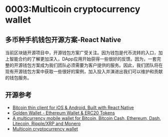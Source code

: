 # 0003:Multicoin cryptocurrency wallet

## 多币种手机钱包开源方案-React Native

当前区块链开源项目中，开源钱包方案广受关注。因为钱包是代币流转的入口，加上智能合约的了解更加深入，DApp应用开始获得一些很好的反馈。因为，一套完整的开源钱包方案成为我们团队必须需要为客户提供的服务。因此，我们团队将在现有开源钱包方案中获取一些很好的案例，加入投入并演进出我们可以维护和贡献的钱包服务。



## 开源参考

* [Bitcoin thin client for iOS & Android. Built with React Native](https://github.com/BlueWallet/BlueWallet)
*  [Golden Wallet - Ethereum Wallet & ERC20 Tokens](https://github.com/goldennetwork/golden-wallet-react-native)
* [A multicurrency mobile wallet for Bitcoin, Bitcoin Cash, Ethereum, Dash, Litecoin, Ripple/XRP and Monero](https://github.com/EdgeApp/edge-react-gui)
* [Multicoin cryptocurrency wallet](https://github.com/BitCraftIO/Hail)



























